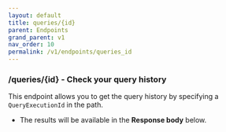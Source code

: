 ```yaml
---
layout: default
title: queries/{id}
parent: Endpoints
grand_parent: v1
nav_order: 10
permalink: /v1/endpoints/queries_id
---
```


### /queries/{id} - Check your query history
This endpoint allows you to get the query history by specifying a `QueryExecutionId` in the path.

- The results will be available in the **Response body** below.